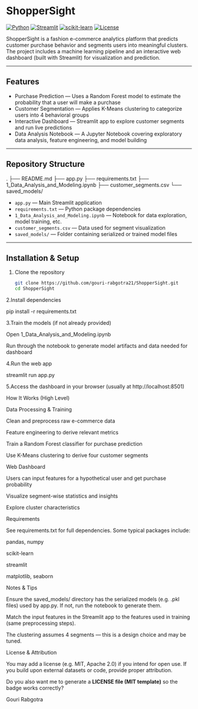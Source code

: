 # ShopperSight

[![Python](https://img.shields.io/badge/Python-3.8%2B-blue.svg)](https://www.python.org/)
[![Streamlit](https://img.shields.io/badge/Streamlit-1.x-brightgreen.svg)](https://streamlit.io/)
[![scikit-learn](https://img.shields.io/badge/scikit--learn-1.0%2B-orange.svg)](https://scikit-learn.org/stable/)
[![License](https://img.shields.io/badge/License-MIT-lightgrey.svg)](LICENSE)

ShopperSight is a fashion e-commerce analytics platform that predicts customer purchase behavior and segments users into meaningful clusters. The project includes a machine learning pipeline and an interactive web dashboard (built with Streamlit) for visualization and prediction.

---

## Features

- Purchase Prediction — Uses a Random Forest model to estimate the probability that a user will make a purchase  
- Customer Segmentation — Applies K-Means clustering to categorize users into 4 behavioral groups  
- Interactive Dashboard — Streamlit app to explore customer segments and run live predictions  
- Data Analysis Notebook — A Jupyter Notebook covering exploratory data analysis, feature engineering, and model building  

---

## Repository Structure
.
├── README.md
├── app.py
├── requirements.txt
├── 1_Data_Analysis_and_Modeling.ipynb
├── customer_segments.csv
└── saved_models/


- `app.py` — Main Streamlit application  
- `requirements.txt` — Python package dependencies  
- `1_Data_Analysis_and_Modeling.ipynb` — Notebook for data exploration, model training, etc.  
- `customer_segments.csv` — Data used for segment visualization  
- `saved_models/` — Folder containing serialized or trained model files  

---

## Installation & Setup

1. Clone the repository  
   ```bash
   git clone https://github.com/gouri-rabgotra21/ShopperSight.git
   cd ShopperSight
   
2.Install dependencies

pip install -r requirements.txt

3.Train the models (if not already provided)

Open 1_Data_Analysis_and_Modeling.ipynb

Run through the notebook to generate model artifacts and data needed for dashboard

4.Run the web app

streamlit run app.py

5.Access the dashboard in your browser (usually at http://localhost:8501)

How It Works (High Level)

Data Processing & Training

Clean and preprocess raw e-commerce data

Feature engineering to derive relevant metrics

Train a Random Forest classifier for purchase prediction

Use K-Means clustering to derive four customer segments

Web Dashboard

Users can input features for a hypothetical user and get purchase probability

Visualize segment-wise statistics and insights

Explore cluster characteristics

Requirements

See requirements.txt for full dependencies. Some typical packages include:

pandas, numpy

scikit-learn

streamlit

matplotlib, seaborn

Notes & Tips

Ensure the saved_models/ directory has the serialized models (e.g. .pkl files) used by app.py. If not, run the notebook to generate them.

Match the input features in the Streamlit app to the features used in training (same preprocessing steps).

The clustering assumes 4 segments — this is a design choice and may be tuned.

License & Attribution

You may add a license (e.g. MIT, Apache 2.0) if you intend for open use.
If you build upon external datasets or code, provide proper attribution.


Do you also want me to generate a **LICENSE file (MIT template)** so the badge works correctly?

Gouri Rabgotra 

